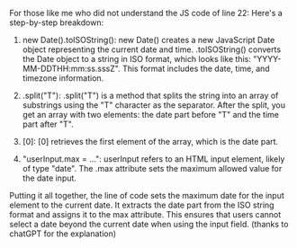 For those like me who did not understand the JS code of line 22:
Here's a step-by-step breakdown:

1. new Date().toISOString(): new Date() creates a new JavaScript Date object representing the current date and time.
   .toISOString() converts the Date object to a string in ISO format, which looks like this: "YYYY-MM-DDTHH:mm:ss.sssZ". This format includes the date, time, and timezone information.

2. .split("T"): .split("T") is a method that splits the string into an array of substrings using the "T" character as the separator. After the split, you get an array with two elements: the date part before "T" and the time part after "T".

3. [0]: [0] retrieves the first element of the array, which is the date part.

4. "userInput.max = ...": userInput refers to an HTML input element, likely of type "date".
   The .max attribute sets the maximum allowed value for the date input.

Putting it all together, the line of code sets the maximum date for the input element to the current date. It extracts the date part from the ISO string format and assigns it to the max attribute. This ensures that users cannot select a date beyond the current date when using the input field. (thanks to chatGPT for the explanation)
